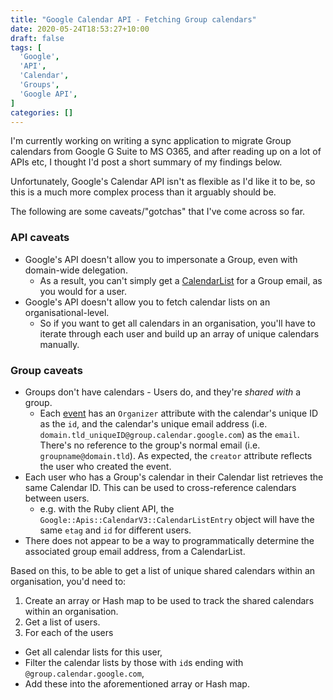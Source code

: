 ```yaml
---
title: "Google Calendar API - Fetching Group calendars"
date: 2020-05-24T18:53:27+10:00
draft: false
tags: [
  'Google',
  'API',
  'Calendar',
  'Groups',
  'Google API',
]
categories: []
---
```


I'm currently working on writing a sync application to migrate Group calendars from Google G Suite to MS O365, and after reading up on a lot of APIs etc, I thought I'd post a short summary of my findings below.

Unfortunately, Google's Calendar API isn't as flexible as I'd like it to be, so this is a much more complex process than it arguably should be.

The following are some caveats/"gotchas" that I've come across so far.

### API caveats
- Google's API doesn't allow you to impersonate a Group, even with domain-wide delegation.
  - As a result, you can't simply get a [CalendarList](https://developers.google.com/calendar/v3/reference/calendarList/list) for a Group email, as you would for a user.
- Google's API doesn't allow you to fetch calendar lists on an organisational-level.
  - So if you want to get all calendars in an organisation, you'll have to iterate through each user and build up an array of unique calendars manually.

### Group caveats
- Groups don't have calendars - Users do, and they're *shared with* a group.
  - Each [event](https://developers.google.com/calendar/v3/reference/events) has an `Organizer` attribute with the calendar's unique ID as the `id`, and the calendar's unique email address (i.e. `domain.tld_uniqueID@group.calendar.google.com`) as the `email`. There's no reference to the group's normal email (i.e. `groupname@domain.tld`). As expected, the `creator` attribute reflects the user who created the event.
- Each user who has a Group's calendar in their Calendar list retrieves the same Calendar ID. This can be used to cross-reference calendars between users.
  - e.g. with the Ruby client API, the `Google::Apis::CalendarV3::CalendarListEntry` object will have the same `etag` and `id` for different users.
- There does not appear to be a way to programmatically determine the associated group email address, from a CalendarList.


Based on this, to be able to get a list of unique shared calendars within an organisation, you'd need to:

 1. Create an array or Hash map to be used to track the shared calendars within an organisation. 
 2. Get a list of users.
 3. For each of the users
  - Get all calendar lists for this user,
  - Filter the calendar lists by those with `id`s ending with `@group.calendar.google.com`,
  - Add these into the aforementioned array or Hash map.

